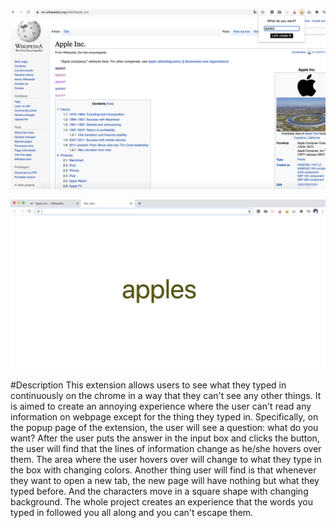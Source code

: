 ![buggy1](buggy1.png)

![buggy2](buggy2.png)


#Description
This extension allows users to see what they typed in continuously on the chrome in a way that they can't see any other things. It is aimed to create an annoying experience where the user can't read any information on webpage except for the thing they typed in. Specifically, on the popup page of the extension, the user will see a question: what do you want? After the user puts the answer in the input box and clicks the button, the user will find that the lines of information change as he/she hovers over them. The area where the user hovers over will change to what they type in the box with changing colors. Another thing user will find is that whenever they want to open a new tab, the new page will have nothing but what they typed before. And the characters move in a square shape with changing background. The whole project creates an experience that the words you typed in followed you all along and you can't escape them.
